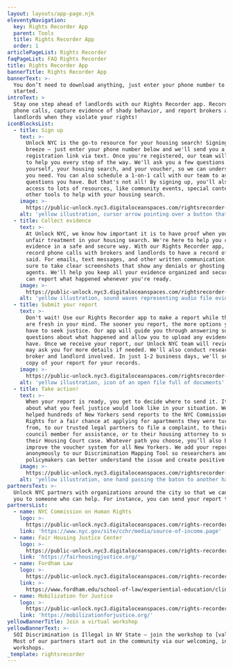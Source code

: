 ```yaml
---
layout: layouts/app-page.njk
eleventyNavigation:
  key: Rights Recorder App
  parent: Tools
  title: Rights Recorder App
  order: 1
articlePageList: Rights Recorder
faqPageList: FAQ Rights Recorder
title: Rights Recorder App
bannerTitle: Rights Recorder App
bannerText: >-
  You don’t need to download anything, just enter your phone number to get
  started.
introText: >
  Stay one step ahead of landlords with our Rights Recorder app. Record your
  phone calls, capture evidence of shady behavior, and report brokers and
  landlords when they violate your rights!
iconBlocksList:
  - title: Sign up
    text: >-
      Unlock NYC is the go-to resource for your housing search! Signing up is a
      breeze – just enter your phone number below and we'll send you a
      registration link via text. Once you're registered, our team will be there
      to help you every step of the way. We'll ask you a few questions about
      yourself, your housing search, and your voucher, so we can understand what
      you need. You can also schedule a 1-on-1 call with our team to ask any
      questions you have. But that's not all! By signing up, you'll also get
      access to lots of resources, like community events, special content, and
      other tools to help with your housing search.
    image: >-
      https://public-unlock.nyc3.digitaloceanspaces.com/rightsrecorder-Image1.png
    alt: 'yellow illustration, cursor arrow pointing over a button that says sign up'
  - title: Collect evidence
    text: >-
      At Unlock NYC, we know how important it is to have proof when you face
      unfair treatment in your housing search. We're here to help you collect
      evidence in a safe and secure way. With our Rights Recorder app, you can
      record phone calls with brokers and landlords to have a record of what was
      said. For emails, text messages, and other written communication, make
      sure to take clear screenshots that show any denials or ghosting from
      agents. We'll help you keep all your evidence organized and secure, so you
      can report what happened whenever you're ready.
    image: >-
      https://public-unlock.nyc3.digitaloceanspaces.com/rightsrecorder-Image2.png
    alt: 'yellow illustration, sound waves representing audio file evidence'
  - title: Submit your report
    text: >-
      Don't wait! Use our Rights Recorder app to make a report while the details
      are fresh in your mind. The sooner you report, the more options you may
      have to seek justice. Our app will guide you through answering some
      questions about what happened and allow you to upload any evidence you
      have. Once we receive your report, our Unlock NYC team will review it, and
      may ask you for more details if needed. We'll also conduct research on the
      broker and landlord involved. In just 1-2 business days, we'll send you a
      copy of your report for your records.
    image: >-
      https://public-unlock.nyc3.digitaloceanspaces.com/rightsrecorder-Image3.png
    alt: 'yellow illustration, icon of an open file full of documents'
  - title: Take action!
    text: >-
      When your report is ready, you get to decide where to send it. It's all
      about what you feel justice would look like in your situation. We've
      helped hundreds of New Yorkers send reports to the NYC Commission on Human
      Rights for a fair chance at applying for apartments they were turned away
      from, to our trusted legal partners to file a complaint, to their local
      council member for assistance, or to their housing attorney to support
      their Housing Court case. Whatever path you choose, you’ll also be helping
      improve the voucher system for all New Yorkers. We add your report
      anonymously to our Discrimination Mapping Tool so researchers and
      policymakers can better understand the issue and create positive change.
    image: >-
      https://public-unlock.nyc3.digitaloceanspaces.com/rightsrecorder-Image4.png
    alt: 'yellow illustration, one hand passing the baton to another hand'
partnersText: >-
  Unlock NYC partners with organizations around the city so that we can connect
  you to someone who can help. For instance, you can send your report to:
partnersList:
  - name: NYC Commission on Human Rights
    logo: >-
      https://public-unlock.nyc3.digitaloceanspaces.com/rights-recorder-logo-nyc-commission-on-human-rights.png
    link: 'https://www.nyc.gov/site/cchr/media/source-of-income.page'
  - name: Fair Housing Justice Center
    logo: >-
      https://public-unlock.nyc3.digitaloceanspaces.com/rights-recorder-logo-fair-housing-justice-center.png
    link: 'https://fairhousingjustice.org/'
  - name: Fordham Law
    logo: >-
      https://public-unlock.nyc3.digitaloceanspaces.com/rights-recorder-logo-fordham-law.png
    link: >-
      https://www.fordham.edu/school-of-law/experiential-education/clinics/right-to-housing-and-litigation/
  - name: Mobilization for Justice
    logo: >-
      https://public-unlock.nyc3.digitaloceanspaces.com/rights-recorder-logo-mobilization-for-justice.png
    link: 'https://mobilizationforjustice.org/'
yellowBannerTitle: Join a virtual workshop
yellowBannerText: >-
  SOI Discrimination is Illegal in NY State – join the workshop to [value prop.]
  Most of our partners start out in the community via our welcoming, informative
  workshops.
_template: rightsrecorder
---
```


